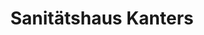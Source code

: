---
title: "Sanitätshaus Kanters"
url: /krefeld/sanitaetshaus-kanters-ostwall/
shop: Sanitätshaus
---